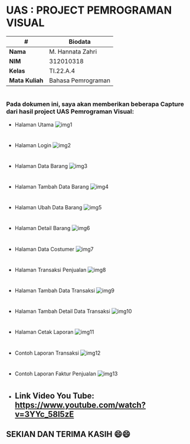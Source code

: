 # UAS : PROJECT PEMROGRAMAN VISUAL
| # | Biodata |
| -------- | --- |
| **Nama** | M. Hannata Zahri |
| **NIM** | 312010318 |
| **Kelas** | TI.22.A.4 |
| **Mata Kuliah** | Bahasa Pemrograman |
#

### **Pada dokumen ini, saya akan memberikan beberapa Capture dari hasil project UAS Pemrograman Visual:**

* Halaman Utama
![img1](img/1PS.png)
#
* Halaman Login
![img2](img/2PS.png)
#
* Halaman Data Barang
![img3](img/3PS.png)
#
* Halaman Tambah Data Barang
![img4](img/4PS.png)
#
* Halaman Ubah Data Barang
![img5](img/5PS.png)
#
* Halaman Detail Barang
![img6](img/6PS.png)
#
* Halaman Data Costumer
![img7](img/7PS.png)
#
* Halaman Transaksi Penjualan
![img8](img/8PS.png)
#
* Halaman Tambah Data Transaksi
![img9](img/9PS.png)
#
* Halaman Tambah Detail Data Transaksi
![img10](img/10PS.png)
#
* Halaman Cetak Laporan
![img11](img/11PS.png)
#
* Contoh Laporan Transaksi
![img12](img/12PS.png)
#
* Contoh Laporan Faktur Penjualan
![img13](img/13PS.png)

#

* ## Link Video You Tube: <https://www.youtube.com/watch?v=3YYc_58l5zE>

## SEKIAN DAN TERIMA KASIH :smile::smile:
